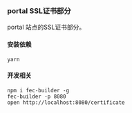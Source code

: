 ### portal SSL证书部分

portal 站点的SSL证书部分。

#### 安装依赖

```shell
yarn
```

#### 开发相关

```shell
npm i fec-builder -g
fec-builder -p 8080
open http://localhost:8080/certificate
```
